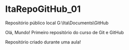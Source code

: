 # ItaRepoGitHub_01
 Repositório público local G:\Ita\Documents\GitHub

Olá, Mundo!
Primeiro repositório do curso de Git e GitHub

Repositório criado durante uma aula!
